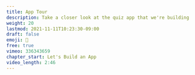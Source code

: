 ```yaml
---
title: App Tour
description: Take a closer look at the quiz app that we're building
weight: 20
lastmod: 2021-11-11T10:23:30-09:00
draft: false
emoji: 🎫
free: true
vimeo: 336343659
chapter_start: Let's Build an App
video_length: 2:46
---
```


